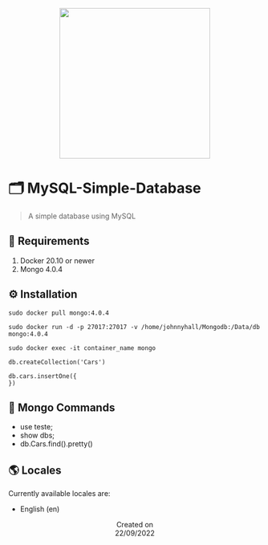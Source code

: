 <p align="center">
  <img src="https://i.imgur.com/X6bur7W.png" height='300'/>
</p>

# 🗂️ MySQL-Simple-Database 
> A simple database using MySQL

## 📜 Requirements
1. Docker 20.10 or newer
2. Mongo 4.0.4

## ⚙️ Installation
```
sudo docker pull mongo:4.0.4

sudo docker run -d -p 27017:27017 -v /home/johnnyhall/Mongodb:/Data/db mongo:4.0.4

sudo docker exec -it container_name mongo

db.createCollection('Cars')

db.cars.insertOne({
})

```
## 📝 Mongo Commands
- use teste;
- show dbs;
- db.Cars.find().pretty()
  
## 🌎 Locales
Currently available locales are:
- English (en)

<p align="center">
  Created on <br>
  22/09/2022
</p>
